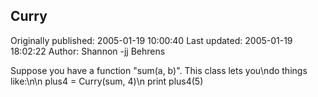 ## Curry

Originally published: 2005-01-19 10:00:40
Last updated: 2005-01-19 18:02:22
Author: Shannon -jj Behrens

Suppose you have a function "sum(a, b)".  This class lets you\ndo things like:\n\n    plus4 = Curry(sum, 4)\n    print plus4(5)